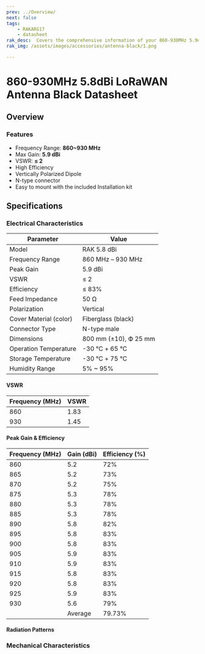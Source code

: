 ```yaml
---
prev: ../Overview/
next: false
tags: 
    - RAKARG17
    - datasheet
rak_desc:  Covers the comprehensive information of your 860-930MHz 5.9dBi LoRaWAN Antenna Black to help you in using it. This information includes technical specifications and characteristics.
rak_img: /assets/images/accessories/antenna-black/1.png

---
```


# 860-930MHz 5.8dBi LoRaWAN Antenna Black Datasheet

## Overview

<rk-img
  src="/assets/images/accessories/antenna-black/1.png"
  width="60%"
  caption="Antenna Black Overview"
/>


### Features

- Frequency Range: **860~930&nbsp;MHz**
- Max Gain: **5.9&nbsp;dBi**
- VSWR: **≤ 2**
- High Efficiency
- Vertically Polarized Dipole
- N-type connector
- Easy to mount with the included Installation kit


## Specifications

### Electrical Characteristics

| Parameter              | Value                           |
| ---------------------- | ------------------------------- |
| Model                  | RAK 5.8&nbsp;dBi                |
| Frequency Range        | 860&nbsp;MHz – 930&nbsp;MHz     |
| Peak Gain              | 5.9&nbsp;dBi                    |
| VSWR                   | ≤ 2                             |
| Efficiency             | ≤ 83%                           |
| Feed Impedance         | 50&nbsp;Ω                       |
| Polarization           | Vertical                        |
| Cover Material (color) | Fiberglass (black)              |
| Connector Type         | N-type male                     |
| Dimensions             | 800&nbsp;mm (±10), Ф 25&nbsp;mm |
| Operation Temperature  | -30&nbsp;℃ + 65&nbsp;℃          |
| Storage Temperature    | -30&nbsp;℃ + 75&nbsp;℃          |
| Humidity Range         | 5% ~ 95%                        |

#### VSWR

| Frequency (MHz) | VSWR |
| --------------- | ---- |
| 860             | 1.83 |
| 930             | 1.45 |

<rk-img
  src="/assets/images/accessories/antenna-black/2.jpg"
  width="80%"
  caption="VSWR Graph"
/>

####  Peak Gain & Efficiency

| Frequency (MHz) | Gain (dBi) | Efficiency (%) |
| --------------- | ---------- | -------------- |
| 860             | 5.2        | 72%            |
| 865             | 5.2        | 73%            |
| 870             | 5.2        | 75%            |
| 875             | 5.3        | 78%            |
| 880             | 5.3        | 78%            |
| 885             | 5.3        | 78%            |
| 890             | 5.8        | 82%            |
| 895             | 5.8        | 83%            |
| 900             | 5.8        | 83%            |
| 905             | 5.9        | 83%            |
| 910             | 5.9        | 83%            |
| 915             | 5.8        | 83%            |
| 920             | 5.8        | 83%            |
| 925             | 5.9        | 83%            |
| 930             | 5.6        | 79%            |
|                 | Average    | 79.73%         |

#### Radiation Patterns

<rk-img
  src="/assets/images/accessories/antenna-black/EH-860.png"
  width="80%"
  caption="Radiation Pattern at 860MHz"
/>

<rk-img
  src="/assets/images/accessories/antenna-black/EH-865.png"
  width="80%"
  caption="Radiation Pattern at 865MHz"
/>

<rk-img
  src="/assets/images/accessories/antenna-black/EH-870.png"
  width="80%"
  caption="Radiation Pattern at 870MHz"
/>

<rk-img
  src="/assets/images/accessories/antenna-black/EH-875.png"
  width="80%"
  caption="Radiation Pattern at 875MHz"
/>

<rk-img
  src="/assets/images/accessories/antenna-black/EH-880.png"
  width="80%"
  caption="Radiation Pattern at 880MHz"
/>

<rk-img
  src="/assets/images/accessories/antenna-black/EH-885.png"
  width="80%"
  caption="Radiation Pattern at 885MHz"
/>

<rk-img
  src="/assets/images/accessories/antenna-black/EH-890.png"
  width="80%"
  caption="Radiation Pattern at 890MHz"
/>

<rk-img
  src="/assets/images/accessories/antenna-black/EH-895.png"
  width="80%"
  caption="Radiation Pattern at 895MHz"
/>

<rk-img
  src="/assets/images/accessories/antenna-black/EH-900.png"
  width="80%"
  caption="Radiation Pattern at 900MHz"
/>

<rk-img
  src="/assets/images/accessories/antenna-black/EH-905.png"
  width="80%"
  caption="Radiation Pattern at 905MHz"
/>

<rk-img
  src="/assets/images/accessories/antenna-black/EH-910.png"
  width="80%"
  caption="Radiation Pattern at 910MHz"
/>

<rk-img
  src="/assets/images/accessories/antenna-black/EH-915.png"
  width="80%"
  caption="Radiation Pattern at 915MHz"
/>

<rk-img
  src="/assets/images/accessories/antenna-black/EH-920.png"
  width="75%"
  caption="Radiation Pattern at 920MHz"
/>

<rk-img
  src="/assets/images/accessories/antenna-black/EH-925.png"
  width="80%"
  caption="Radiation Pattern at 925MHz"
/>

<rk-img
  src="/assets/images/accessories/antenna-black/EH-930.png"
  width="80%"
  caption="Radiation Pattern at 930MHz"
/>

### Mechanical Characteristics

<rk-img
  src="/assets/images/accessories/antenna-black/3.png"
  width="80%"
  caption="Mechanical Dimensions in mm"
/>